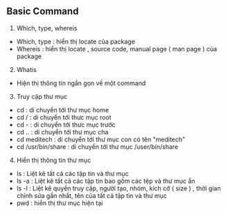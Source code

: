 ## Basic Command

1. Which, type, whereis

  * Which, type  : hiển thị locate của package
  * Whereis : hiển thị locate , source code, manual page ( man page ) của  package

2. Whatis 
  * Hiện thị thông tin ngắn gọn về một command

3. Truy cập thư mục
  * cd    :  di chuyển tới thư mục home
  * cd /  :  di chuyển tới thưc mục root
  * cd -  :  di chuyển tới thưc mục trước 
  * cd .. :  di chuyển tới thư mục cha
  * cd meditech : di chuyển tới thư mục con có tên "meditech"
  * cd /usr/bin/share  :  di chuyển tới thư mục /user/bín/share
  
4. Hiển thị thông tin thư mục
  * ls : Liệt kê tất cả các tập tin và thư mục
  * ls  -a :  Liệt kê tất cả các tập tin bao gồm các tệp và thư mục ẩn
  * ls -l :  Liệt kê quyền truy cập, người tạo, nhóm, kích cỡ ( size ) , thời gian chỉnh sửa gần nhất, tên của tất cả tập tin và thư mục 
  * pwd : hiển thị thư mục hiện tại 

